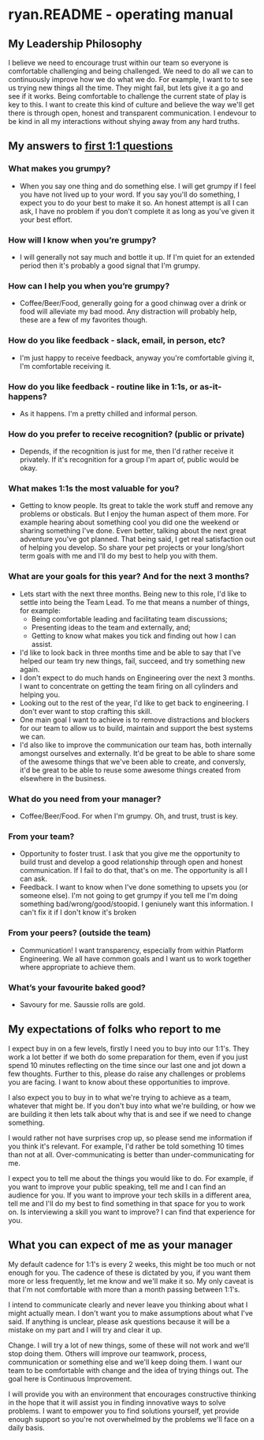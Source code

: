 # ryan.README - operating manual

## My Leadership Philosophy 
I believe we need to encourage trust within our team so everyone is comfortable challenging and being challenged. We need to do all we can to continuously improve how we do what we do. For example, I want to to see us trying new things all the time. They might fail, but lets give it a go and see if it works. Being comfortable to challenge the current state of play is key to this. I want to create this kind of culture and believe the way we'll get there is through open, honest and transparent communication. I endevour to be kind in all my interactions without shying away from any hard truths. 

## My answers to [first 1:1 questions](http://larahogan.me/blog/first-one-on-one-questions/ "What to ask in the first 1:1")


### What makes you grumpy?

- When you say one thing and do something else. I will get grumpy if I feel you have not lived up to your word. If you say you'll do something, I expect you to do your best to make it so. An honest attempt is all I can ask, I have no problem if you don't complete it as long as you've given it your best effort.


### How will I know when you’re grumpy?

- I will generally not say much and bottle it up. If I'm quiet for an extended period then it's probably a good signal that I'm grumpy.


### How can I help you when you’re grumpy?

- Coffee/Beer/Food, generally going for a good chinwag over a drink or food will alleviate my bad mood. Any distraction will probably help, these are a few of my favorites though. 


### How do you like feedback - slack, email, in person, etc?

- I'm just happy to receive feedback, anyway you're comfortable giving it, I'm comfortable receiving it.


### How do you like feedback - routine like in 1:1s, or as-it-happens?

- As it happens. I'm a pretty chilled and informal person.


### How do you prefer to receive recognition? (public or private)

- Depends, if the recognition is just for me, then I'd rather receive it privately. If it's recognition for a group I'm apart of, public would be okay.


### What makes 1:1s the most valuable for you?

- Getting to know people. Its great to takle the work stuff and remove any problems or obsticals. But I enjoy the human aspect of them more. For example hearing about something cool you did one the weekend or sharing something I've done. Even better, talking about the next great adventure you've got planned. That being said, I get real satisfaction out of helping you develop. So share your pet projects or your long/short term goals with me and I'll do my best to help you with them.


### What are your goals for this year? And for the next 3 months?

- Lets start with the next three months. Being new to this role, I'd like to settle into being the Team Lead. To me that means a number of things, for example:
	- Being comfortable leading and facilitating team discussions;
	- Presenting ideas to the team and externally, and;
	- Getting to know what makes you tick and finding out how I can assist. 
- I'd like to look back in three months time and be able to say that I've helped our team try new things, fail, succeed, and try something new again.
- I don't expect to do much hands on Engineering over the next 3 months. I want to concentrate on getting the team firing on all cylinders and helping you.
- Looking out to the rest of the year, I'd like to get back to engineering. I don't ever want to stop crafting this skill.
- One main goal I want to achieve is to remove distractions and blockers for our team to allow us to build, maintain and support the best systems we can.
- I'd also like to improve the communication our team has, both internally amongst ourselves and externally. It'd be great to be able to share some of the awesome things that we've been able to create, and conversly, it'd be great to be able to reuse some awesome things created from elsewhere in the business.


### What do you need from your manager?

- Coffee/Beer/Food. For when I'm grumpy. Oh, and trust, trust is key.


### From your team?

- Opportunity to foster trust. I ask that you give me the opportunity to build trust and develop a good relationship through open and honest communication. If I fail to do that, that's on me. The opportunity is all I can ask.
- Feedback. I want to know when I've done something to upsets you (or someone else). I'm not going to get grumpy if you tell me I'm doing something bad/wrong/good/stoopid. I geniunely want this information. I can't fix it if I don't know it's broken


### From your peers? (outside the team)

- Communication! I want transparency, especially from within Platform Engineering. We all have common goals and I want us to work together where appropriate to achieve them. 


### What’s your favourite baked good?

- Savoury for me. Saussie rolls are gold.


## My expectations of folks who report to me
I expect buy in on a few levels, firstly I need you to buy into our 1:1's. They work a lot better if we both do some preparation for them, even if you just spend 10 minutes reflecting on the time since our last one and jot down a few thoughts. Further to this, please do raise any challenges or problems you are facing. I want to know about these opportunities to improve.

I also expect you to buy in to what we're trying to achieve as a team, whatever that might be. If you don't buy into what we're building, or how we are building it then lets talk about why that is and see if we need to change something.

I would rather not have surprises crop up, so please send me information if you think it's relevant. For example, I'd rather be told something 10 times than not at all. Over-communicating is better than under-communicating for me. 

I expect you to tell me about the things you would like to do. For example, if you want to improve your public speaking, tell me and I can find an audience for you. If you want to improve your tech skills in a different area, tell me and I'll do my best to find something in that space for you to work on. Is interviewing a skill you want to improve? I can find that experience for you.


## What you can expect of me as your manager
My default cadence for 1:1's is every 2 weeks, this might be too much or not enough for you. The cadence of these is dictated by you, if you want them more or less frequently, let me know and we'll make it so. My only caveat is that I'm not comfortable with more than a month passing between 1:1's.

I intend to communicate clearly and never leave you thinking about what I might actually mean. I don't want you to make assumptions about what I've said. If anything is unclear, please ask questions because it will be a mistake on my part and I will try and clear it up.

Change. I will try a lot of new things, some of these will not work and we'll stop doing them. Others will improve our teamwork, process, communication or something else and we'll keep doing them. I want our team to be comfortable with change and the idea of trying things out. The goal here is Continuous Improvement.

I will provide you with an environment that encourages constructive thinking in the hope that it will assist you in finding innovative ways to solve problems. I want to empower you to find solutions yourself, yet provide enough support so you're not overwhelmed by the problems we'll face on a daily basis.